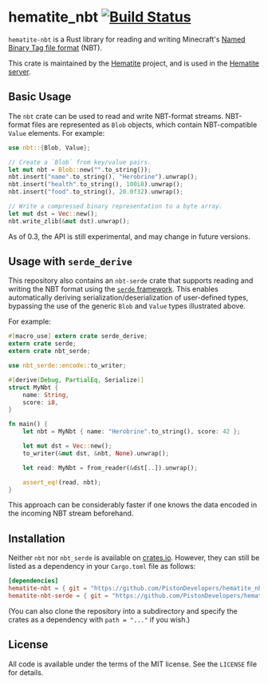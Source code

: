# hematite_nbt [![Build Status](https://travis-ci.org/PistonDevelopers/hematite_nbt.svg?branch=master)](https://travis-ci.org/PistonDevelopers/hematite_nbt)

`hematite-nbt` is a Rust library for reading and writing Minecraft's
[Named Binary Tag file format](http://minecraft.gamepedia.com/NBT_format) (NBT).

This crate is maintained by the [Hematite][] project, and is used in the
[Hematite server][].

## Basic Usage

The `nbt` crate can be used to read and write NBT-format streams. NBT-format
files are represented as `Blob` objects, which contain NBT-compatible `Value`
elements. For example:

```rust
use nbt::{Blob, Value};

// Create a `Blob` from key/value pairs.
let mut nbt = Blob::new("".to_string());
nbt.insert("name".to_string(), "Herobrine").unwrap();
nbt.insert("health".to_string(), 100i8).unwrap();
nbt.insert("food".to_string(), 20.0f32).unwrap();

// Write a compressed binary representation to a byte array.
let mut dst = Vec::new();
nbt.write_zlib(&mut dst).unwrap();
```

As of 0.3, the API is still experimental, and may change in future versions.

## Usage with `serde_derive`

This repository also contains an `nbt-serde` crate that supports reading and
writing the NBT format using the [`serde` framework][]. This enables
automatically deriving serialization/deserialization of user-defined types,
bypassing the use of the generic `Blob` and `Value` types illustrated above.

For example:

``` rust
#[macro_use] extern crate serde_derive;
extern crate serde;
extern crate nbt_serde;

use nbt_serde::encode::to_writer;

#[derive(Debug, PartialEq, Serialize)]
struct MyNbt {
    name: String,
    score: i8,
}

fn main() {
    let nbt = MyNbt { name: "Herobrine".to_string(), score: 42 };

    let mut dst = Vec::new();
    to_writer(&mut dst, &nbt, None).unwrap();

    let read: MyNbt = from_reader(&dst[..]).unwrap();

    assert_eq!(read, nbt);
}
```

This approach can be considerably faster if one knows the data encoded in the
incoming NBT stream beforehand.

## Installation

Neither `nbt` nor `nbt_serde` is available on [crates.io][]. However, they can
still be listed as a dependency in your `Cargo.toml` file as follows:

``` toml
[dependencies]
hematite-nbt = { git = "https://github.com/PistonDevelopers/hematite_nbt.git" }
hematite-nbt-serde = { git = "https://github.com/PistonDevelopers/hematite_nbt.git" }
```

(You can also clone the repository into a subdirectory and specify the crates as
a dependency with `path = "..."` if you wish.)

## License

All code is available under the terms of the MIT license. See the `LICENSE` file
for details.

[Hematite]: http://hematite.piston.rs/ (Hematite)
[Hematite server]: https://github.com/PistonDevelopers/hematite_server (github: PistonDevelopers: hematite_server)
[Minecraft]: https://minecraft.net/ (Minecraft)
[Rust]: http://www.rust-lang.org/ (The Rust Programming Language)
[crates.io]: https://crates.io/ (crates.io)
[`serde` framework]: https://serde.rs/
